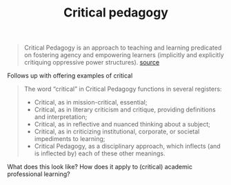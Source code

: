 ﻿---
backlinks:
- title: Ethical and Critical considerations
  url: /sense/ethics-critical/ethics-critical.html
title: Critical pedagogy
---
> Critical Pedagogy is an approach to teaching and learning predicated on fostering agency and empowering learners (implicitly and explicitly critiquing oppressive power structures). [source](http://www.digitalpedagogylab.com/hybridped/critical-digital-pedagogy-definition/)

Follows up with offering examples of critical
>The word “critical” in Critical Pedagogy functions in several registers:
> - Critical, as in mission-critical, essential;
> - Critical, as in literary criticism and critique, providing definitions and interpretation;
> - Critical, as in reflective and nuanced thinking about a subject;
> - Critical, as in criticizing institutional, corporate, or societal impediments to learning;
> - Critical Pedagogy, as a disciplinary approach, which inflects (and is inflected by) each of these other meanings.

What does this look like? How does it apply to (critical) academic professional learning?